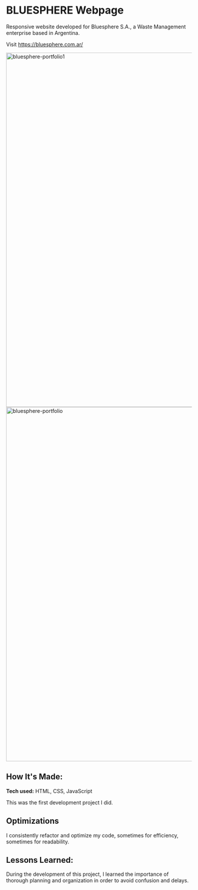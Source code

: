 # BLUESPHERE Webpage
Responsive website developed for Bluesphere S.A., a Waste Management enterprise based in Argentina.

Visit https://bluesphere.com.ar/

<img width="960" alt="bluesphere-portfolio1" src="https://user-images.githubusercontent.com/103281038/232534697-3fd82dd6-90d2-4625-865e-e42cb9f3f8b8.png">

<img width="960" alt="bluesphere-portfolio" src="https://user-images.githubusercontent.com/103281038/232534548-8bd48c84-3439-46a9-9053-e6b23e6289ea.png">

## How It's Made:

**Tech used:** HTML, CSS, JavaScript

This was the first development project I did.

## Optimizations

I consistently refactor and optimize my code, sometimes for efficiency, sometimes for readability.

## Lessons Learned:

During the development of this project, I learned the importance of thorough planning and organization in order to avoid confusion and delays.
